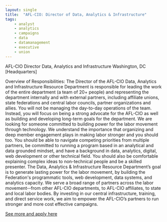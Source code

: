 ```yaml
---
layout: single
title:  "AFL-CIO: Director of Data, Analytics & Infrastructure"
tags: 
    - analyst
    - analytics
    - campaigns
    - data
    - datamanagement
    - executive
    - union
---
```

AFL-CIO Director
Data, Analytics and Infrastructure
Washington, DC [Headquarters]

Overview of Responsibilities:
The Director of the AFL-CIO Data, Analytics and Infrastructure Resource Department is responsible for leading the work of the entire department (a team of 20+ people) and representing the department internally and with external partners, including affiliate unions, state federations and central labor councils, partner organizations and allies. You will not be managing the day-to-day operations of the team. Instead, you will focus on being a strong advocate for the AFL-CIO as well as building and developing long-term goals for the department.
We are looking for someone committed to building power for the labor movement through technology. We understand the importance that organizing and deep member engagement plays in making labor stronger and you should too. You should be able to navigate competing priorities from multiple partners, be committed to running a program based in an analytical and data grounded mindset, and have a background in data, analytics, digital, web development or other technical field. You should also be comfortable explaining complex ideas to non-technical people and be a skilled presenter.
The Data, Analytics & Infrastructure Resource Department’s goal is to generate lasting power for the labor movement, by building the Federation's programmatic tools, web development, data systems, and analytics capacity. We serve a broad range of partners across the labor movement--from other AFL-CIO departments, to AFL-CIO affiliates, to state and local labor bodies. By investing in our central infrastructure, training, and direct service work, we aim to empower the AFL-CIO’s partners to run stronger and more cost effective campaigns. 

[See more and apply here](https://www.unionjobs.com/listing.php?id=13240)
